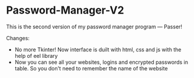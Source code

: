 # Password-Manager-V2
This is the second version of my password manager program — Passer!

Changes:
-  No more Tkinter! Now interface is duilt with html, css and js with the help of eel library
-  Now you can see all your websites, logins and encrypted passwords in table. So you don't need to remember the name of the website
